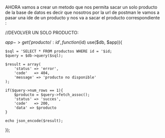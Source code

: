 AHORA vamos a crear un metodo que nos permita sacar un solo producto de la base de datos es decir que nosotros por la url de postman le vamos a pasar una ide de un producto y nos va a sacar el producto correspondiente :

//DEVOLVER UN SOLO PRODUCTO:

$app->get('producto/:id', function($id) use($db, $app)){

    $sql = 'SELECT * FROM productos WHERE id = '$id;
    $query = $db->query($sql);
   
    $result = array(
        'status' => 'error',
        'code'   => 404,
        'message' => 'producto no disponible'
    ); 

    if($query->num_rows == 1){
        $producto = $query->fetch_assoc();
        'status' => 'succes',
        'code'   => 200,
        'data' => $producto
    }
    
    echo json_encode($result);
});

